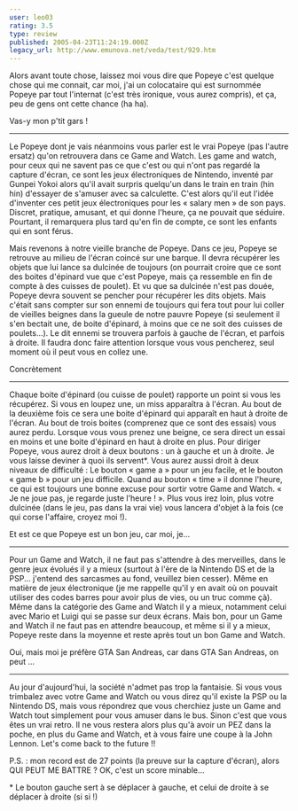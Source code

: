 ```yaml
---
user: leo03
rating: 3.5
type: review
published: 2005-04-23T11:24:19.000Z
legacy_url: http://www.emunova.net/veda/test/929.htm
---
```

Alors avant toute chose, laissez moi vous dire que Popeye c'est quelque chose qui me connait, car moi, j'ai un colocataire qui est surnommée Popeye par tout l'internat (c'est très ironique, vous aurez compris), et ça, peu de gens ont cette chance (ha ha).  

  

Vas-y mon p'tit gars !  

----------------------------  

Le Popeye dont je vais néanmoins vous parler est le vrai Popeye (pas l'autre ersatz) qu'on retrouvera dans ce Game and Watch. Les game and watch, pour ceux qui ne savent pas ce que c'est ou qui n'ont pas regardé la capture d'écran, ce sont les jeux électroniques de Nintendo, inventé par Gunpei Yokoi alors qu'il avait surpris quelqu'un dans le train en train (hin hin) d'essayer de s'amuser avec sa calculette. C'est alors qu'il eut l'idée d'inventer ces petit jeux électroniques pour les « salary men » de son pays. Discret, pratique, amusant, et qui donne l'heure, ça ne pouvait que séduire. Pourtant, il remarquera plus tard qu'en fin de compte, ce sont les enfants qui en sont férus.   

  

Mais revenons à notre vieille branche de Popeye. Dans ce jeu, Popeye se retrouve au milieu de l'écran coincé sur une barque. Il devra récupérer les objets que lui lance sa dulcinée de toujours (on pourrait croire que ce sont des boites d'épinard vue que c'est Popeye, mais ça ressemble en fin de compte à des cuisses de poulet). Et vu que sa dulcinée n'est pas douée, Popeye devra souvent se pencher pour récupérer les dits objets. Mais c'était sans compter sur son ennemi de toujours qui fera tout pour lui coller de vieilles beignes dans la gueule de notre pauvre Popeye (si seulement il s'en bectait une, de boite d'épinard, à moins que ce ne soit des cuisses de poulets...). Le dit ennemi se trouvera parfois à gauche de l'écran, et parfois à droite. Il faudra donc faire attention lorsque vous vous pencherez, seul moment où il peut vous en collez une.  

  

Concrètement  

------------------  

Chaque boite d'épinard (ou cuisse de poulet) rapporte un point si vous les récupérez. Si vous en loupez une, un miss apparaîtra à l'écran. Au bout de la deuxième fois ce sera une boite d'épinard qui apparaît en haut à droite de l'écran. Au bout de trois boites (comprenez que ce sont des essais) vous aurez perdu. Lorsque vous vous prenez une beigne, ce sera direct un essai en moins et une boite d'épinard en haut à droite en plus. Pour diriger Popeye, vous aurez droit à deux boutons : un à gauche et un à droite. Je vous laisse deviner à quoi ils servent\*. Vous aurez aussi droit à deux niveaux de difficulté : Le bouton « game a » pour un jeu facile, et le bouton « game b » pour un jeu difficile. Quand au bouton « time » il donne l'heure, ce qui est toujours une bonne excuse pour sortir votre Game and Watch. « Je ne joue pas, je regarde juste l'heure ! ». Plus vous irez loin, plus votre dulcinée (dans le jeu, pas dans la vrai vie) vous lancera d'objet à la fois (ce qui corse l'affaire, croyez moi !).  

  

Et est ce que Popeye est un bon jeu, car moi, je...  

---------------------------------------------------------------  

Pour un Game and Watch, il ne faut pas s'attendre à des merveilles, dans le genre jeux évolués il y a mieux (surtout à l'ère de la Nintendo DS et de la PSP... j'entend des sarcasmes au fond, veuillez bien cesser). Même en matière de jeux électronique (je me rappelle qu'il y en avait où on pouvait utiliser des codes barres pour avoir plus de vies, ou un truc comme çà). Même dans la catégorie des Game and Watch il y a mieux, notamment celui avec Mario et Luigi qui se passe sur deux écrans. Mais bon, pour un Game and Watch il ne faut pas en attendre beaucoup, et même si il y a mieux, Popeye reste dans la moyenne et reste après tout un bon Game and Watch.  

  

Oui, mais moi je préfère GTA San Andreas, car dans GTA San Andreas, on peut ...  

------------------------------------------------------------------------------------------------------------  

Au jour d'aujourd'hui, la société n'admet pas trop la fantaisie. Si vous vous trimbalez avec votre Game and Watch ou vous direz qu'il existe la PSP ou la Nintendo DS, mais vous répondrez que vous cherchiez juste un Game and Watch tout simplement pour vous amuser dans le bus. Sinon c'est que vous êtes un vrai retro. Il ne vous restera alors plus qu'à avoir un PEZ dans la poche, en plus du Game and Watch, et à vous faire une coupe à la John Lennon. Let's come back to the future !!  

  

P.S. : mon record est de 27 points (la preuve sur la capture d'écran), alors QUI PEUT ME BATTRE ? OK, c'est un score minable...  

  

\* Le bouton gauche sert à se déplacer à gauche, et celui de droite à se déplacer à droite (si si !)